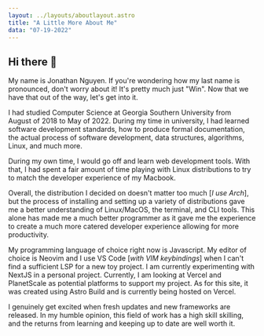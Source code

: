 ```yaml
---
layout: ../layouts/aboutlayout.astro
title: "A Little More About Me"
data: "07-19-2022"
---
```


## Hi there 👋

My name is Jonathan Nguyen. If you're wondering how my last name is pronounced, don't worry about it! It's pretty much just "Win". Now that we have that out of the way, let's get into it. 

I had studied Computer Science at Georgia Southern University from August of 2018 to May of 2022. During my time in university, I had learned software development standards, how to produce formal documentation, the actual process of software development, data structures, algorithms, Linux, and much more.

During my own time, I would go off and learn web development tools. With that, I had spent a fair amount of time playing with Linux distributions to try to match the developer experience of my Macbook. 

Overall, the distribution I decided on doesn't matter too much [_I use Arch_], but the process of installing and setting up a variety of distributions gave me a better understanding of Linux/MacOS, the terminal, and CLI tools. This alone has made me a much better programmer as it gave me the experience to create a much more catered developer experience allowing for more productivity.

My programming language of choice right now is Javascript. My editor of choice is Neovim and I use VS Code [_with VIM keybindings_] when I can't find a sufficient LSP for a new toy project. I am currently experimenting with NextJS in a personal project. Currently, I am looking at Vercel and PlanetScale as potential platforms to support my project. As for this site, it was created using Astro Build and is currently being hosted on Vercel.

I genuinely get excited when fresh updates and new frameworks are released. In my humble opinion, this field of work has a high skill skilling, and the returns from learning and keeping up to date are well worth it.